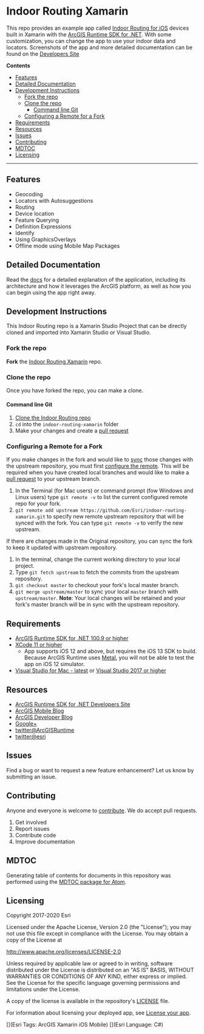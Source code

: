 # Indoor Routing Xamarin

This repo provides an example app called [Indoor Routing for iOS](https://developers.arcgis.com/example-apps/indoor-routing-xamarin/?utm_source=github&utm_medium=web&utm_campaign=example_apps_indoor_xamarin_ios) devices built in Xamarin with the [ArcGIS Runtime SDK for .NET](https://developers.arcgis.com/net/).  With some customization, you can change the app to use your indoor data and locators. Screenshots of the app and more detailed documentation can be found on the [Developers Site](https://developers.arcgis.com/example-apps/indoor-routing-xamarin/)

**Contents**

<!-- MDTOC maxdepth:6 firsth1:0 numbering:0 flatten:0 bullets:1 updateOnSave:1 -->

- [Features](#features)   
- [Detailed Documentation](#detailed-documentation)   
- [Development Instructions](#development-instructions)   
   - [Fork the repo](#fork-the-repo)   
   - [Clone the repo](#clone-the-repo)   
      - [Command line Git](#command-line-git)   
   - [Configuring a Remote for a Fork](#configuring-a-remote-for-a-fork)   
- [Requirements](#requirements)   
- [Resources](#resources)   
- [Issues](#issues)   
- [Contributing](#contributing)   
- [MDTOC](#mdtoc)   
- [Licensing](#licensing)   

<!-- /MDTOC -->
---

## Features
 * Geocoding
 * Locators with Autosuggestions
 * Routing
 * Device location
 * Feature Querying
 * Definition Expressions
 * Identify
 * Using GraphicsOverlays
 * Offline mode using Mobile Map Packages

## Detailed Documentation

Read the [docs](./docs/README.md) for a detailed explanation of the application, including its architecture and how it leverages the ArcGIS platform, as well as how you can begin using the app right away.

## Development Instructions
This Indoor Routing repo is a Xamarin Studio Project that can be directly cloned and imported into Xamarin Studio or Visual Studio.

### Fork the repo
**Fork** the [Indoor Routing Xamarin](https://github.com/Esri/indoor-routing-xamarin/fork) repo.

### Clone the repo
Once you have forked the repo, you can make a clone.

#### Command line Git
1. [Clone the Indoor Routing repo](https://help.github.com/articles/fork-a-repo#step-2-clone-your-fork)
2. ```cd``` into the ```indoor-routing-xamarin``` folder
3. Make your changes and create a [pull request](https://help.github.com/articles/creating-a-pull-request)

### Configuring a Remote for a Fork
If you make changes in the fork and would like to [sync](https://help.github.com/articles/syncing-a-fork/) those changes with the upstream repository, you must first [configure the remote](https://help.github.com/articles/configuring-a-remote-for-a-fork/). This will be required when you have created local branches and would like to make a [pull request](https://help.github.com/articles/creating-a-pull-request) to your upstream branch.

1. In the Terminal (for Mac users) or command prompt (fow Windows and Linux users) type ```git remote -v``` to list the current configured remote repo for your fork.
2. ```git remote add upstream https://github.com/Esri/indoor-routing-xamarin.git``` to specify new remote upstream repository that will be synced with the fork. You can type ```git remote -v``` to verify the new upstream.

If there are changes made in the Original repository, you can sync the fork to keep it updated with upstream repository.

1. In the terminal, change the current working directory to your local project.
2. Type ```git fetch upstream``` to fetch the commits from the upstream repository.
3. ```git checkout master``` to checkout your fork's local master branch.
4. ```git merge upstream/master``` to sync your local `master` branch with `upstream/master`. **Note**: Your local changes will be retained and your fork's master branch will be in sync with the upstream repository.

## Requirements
* [ArcGIS Runtime SDK for .NET 100.9 or higher](https://developers.arcgis.com/net/latest/)
* [XCode 11 or higher](https://developer.apple.com/xcode/downloads/)
    * App supports iOS 12 and above, but requires the iOS 13 SDK to build. Because ArcGIS Runtime uses [Metal](https://developer.apple.com/metal/), you will not be able to test the app on iOS 12 simulator.
* [Visual Studio for Mac - latest](https://visualstudio.microsoft.com/vs/mac/) or [Visual Studio 2017 or higher](https://visualstudio.microsoft.com/vs/whatsnew/)

## Resources
* [ArcGIS Runtime SDK for .NET Developers Site](https://developers.arcgis.com/net/)
* [ArcGIS Mobile Blog](http://blogs.esri.com/esri/arcgis/category/mobile/)
* [ArcGIS Developer Blog](http://blogs.esri.com/esri/arcgis/category/developer/)
* [Google+](https://plus.google.com/+esri/posts)
* [twitter@ArcGISRuntime](https://twitter.com/ArcGISRuntime)
* [twitter@esri](http://twitter.com/esri)

## Issues
Find a bug or want to request a new feature enhancement?  Let us know by submitting an issue.

## Contributing
Anyone and everyone is welcome to [contribute](CONTRIBUTING.md). We do accept pull requests.

1. Get involved
2. Report issues
3. Contribute code
4. Improve documentation

## MDTOC

Generating table of contents for documents in this repository was performed using the [MDTOC package for Atom](https://atom.io/packages/atom-mdtoc).

## Licensing
Copyright 2017-2020 Esri

Licensed under the Apache License, Version 2.0 (the "License"); you may not use this file except in compliance with the License. You may obtain a copy of the License at

http://www.apache.org/licenses/LICENSE-2.0

Unless required by applicable law or agreed to in writing, software distributed under the License is distributed on an "AS IS" BASIS, WITHOUT WARRANTIES OR CONDITIONS OF ANY KIND, either express or implied. See the License for the specific language governing permissions and limitations under the License.

A copy of the license is available in the repository's [LICENSE](LICENSE) file.

For information about licensing your deployed app, see [License your app](https://developers.arcgis.com/net/latest/ios/guide/license-your-app.htm).

[](Esri Tags: ArcGIS Xamarin iOS Mobile)
[](Esri Language: C#)​
